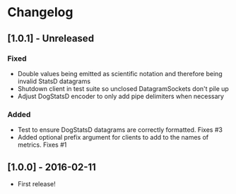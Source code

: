 # Changelog

## [1.0.1] - Unreleased

### Fixed
* Double values being emitted as scientific notation and therefore being invalid StatsD datagrams
* Shutdown client in test suite so unclosed DatagramSockets don't pile up
* Adjust DogStatsD encoder to only add pipe delimiters when necessary

### Added
* Test to ensure DogStatsD datagrams are correctly formatted. Fixes #3
* Added optional prefix argument for clients to add to the names of metrics. Fixes #1

## [1.0.0] - 2016-02-11

* First release!
